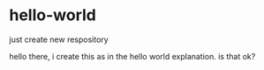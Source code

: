 # hello-world
just create new respository

hello there, i create this as in the hello world explanation.
is that ok?
